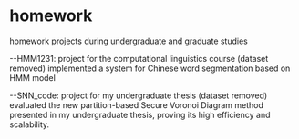 # homework
homework projects during undergraduate and graduate studies

--HMM1231: project for the computational linguistics course (dataset removed)
		implemented a system for Chinese word segmentation based on HMM model
		
--SNN_code: project for my undergraduate thesis (dataset removed)
		evaluated the new partition-based Secure Voronoi Diagram method presented in my undergraduate thesis, proving its high efficiency and scalability.